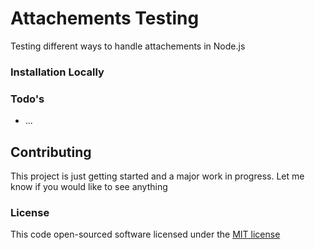 # Attachements Testing

Testing different ways to handle attachements in Node.js

### Installation Locally

### Todo's
 - ...

## Contributing
This project is just getting started and a major work in progress.  Let me know if you would like to see anything

### License
This code open-sourced software licensed under the [MIT license](http://opensource.org/licenses/MIT)